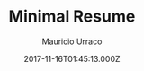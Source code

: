 ---
title: Minimal Resume
github: https://github.com/murraco/jekyll-theme-minimal-resume
demo: https://jekyll-theme-minimal-resume.netlify.com/
author: Mauricio Urraco
ssg:
  - Jekyll
cms:
  - Markdown
date: 2017-11-16T01:45:13.000Z
description: >-
  Simple Jekyll theme for a minimal resume website:
  https://jekyll-theme-minimal-resume.netlify.com/
draft: false
publish_date: '2017-11-16T01:45:13Z'
update_date: '2022-03-01T18:42:47Z'
github_star: 402
github_fork: 497
---